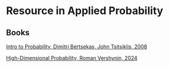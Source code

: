 # Resource in Applied Probability

## Books

[Intro to Probability, Dimitri Bertsekas, John Tsitsiklis, 2008](https://github.com/dimitarpg13/probabilistic_machine_learning/blob/main/applied_probability/books/introduction_to_probability_bertsekas_2nd_2008.pdf)

[High-Dimensional Probability, Roman Vershynin, 2024](https://github.com/dimitarpg13/probabilistic_machine_learning/blob/main/applied_probability/books/High-Dimensional-Probability-Vershynin-UC-Irvine_2024.pdf)
